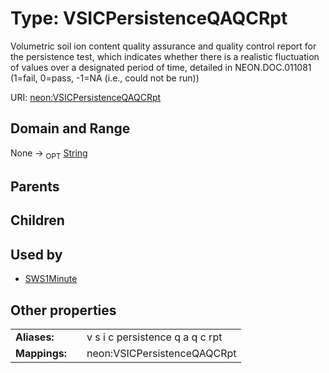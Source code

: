 
# Type: VSICPersistenceQAQCRpt


Volumetric soil ion content quality assurance and quality control report for the persistence test, which indicates  whether there is a realistic fluctuation of values over a designated period of time, detailed in NEON.DOC.011081 (1=fail, 0=pass, -1=NA (i.e., could not be run))

URI: [neon:VSICPersistenceQAQCRpt](https://data.neonscience.org/VSICPersistenceQAQCRpt)


## Domain and Range

None ->  <sub>OPT</sub> [String](types/String.md)

## Parents


## Children


## Used by

 * [SWS1Minute](SWS1Minute.md)

## Other properties

|  |  |  |
| --- | --- | --- |
| **Aliases:** | | v s i c persistence q a q c rpt |
| **Mappings:** | | neon:VSICPersistenceQAQCRpt |

